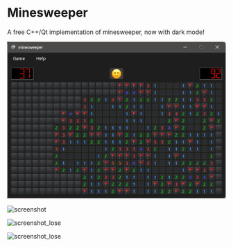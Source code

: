 # Minesweeper

A free C++/Qt implementation of minesweeper, now with dark mode!

![screenshot_dark](resources/images/screenshot_dark.png)

![screenshot](resources/images/screenshot.png)

![screenshot_lose](resources/images/screenshot_lose.png)

![screenshot_lose](resources/images/screenshot_win.png)